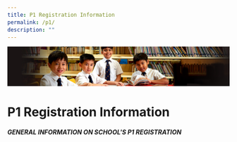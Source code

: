 ```yaml
---
title: P1 Registration Information
permalink: /p1/
description: ""
---
```

![](/images/Sub-banner1.jpg)

P1 Registration Information
===========================

##### GENERAL INFORMATION ON SCHOOL'S P1 REGISTRATION